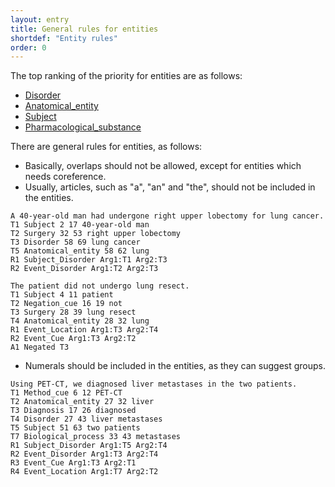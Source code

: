 ```yaml
---
layout: entry
title: General rules for entities
shortdef: "Entity rules"
order: 0
---
```


The top ranking of the priority for entities are as follows:
- [Disorder]()
- [Anatomical_entity]()
- [Subject]()
- [Pharmacological_substance]()

<!--
- [Disease]()
- [Symptom]()
- [Measurement]()
- [Cell]()
- [Protein_molecule]() (as biomarker)
-->

There are general rules for entities, as follows:
 - Basically, overlaps should not be allowed, except for entities which needs coreference.
 - Usually, articles, such as "a", "an" and "the", should not be included in the entities.
 
~~~ ann
A 40-year-old man had undergone right upper lobectomy for lung cancer.
T1 Subject 2 17 40-year-old man
T2 Surgery 32 53 right upper lobectomy
T3 Disorder 58 69 lung cancer
T5 Anatomical_entity 58 62 lung
R1 Subject_Disorder Arg1:T1 Arg2:T3
R2 Event_Disorder Arg1:T2 Arg2:T3
~~~
~~~ ann
The patient did not undergo lung resect.
T1 Subject 4 11 patient
T2 Negation_cue 16 19 not
T3 Surgery 28 39 lung resect
T4 Anatomical_entity 28 32 lung
R1 Event_Location Arg1:T3 Arg2:T4
R2 Event_Cue Arg1:T3 Arg2:T2
A1 Negated T3
~~~
 
 - Numerals should be included in the entities, as they can suggest groups.

~~~ ann
Using PET-CT, we diagnosed liver metastases in the two patients.
T1 Method_cue 6 12 PET-CT
T2 Anatomical_entity 27 32 liver
T3 Diagnosis 17 26 diagnosed
T4 Disorder 27 43 liver metastases
T5 Subject 51 63 two patients
T7 Biological_process 33 43 metastases
R1 Subject_Disorder Arg1:T5 Arg2:T4
R2 Event_Disorder Arg1:T3 Arg2:T4
R3 Event_Cue Arg1:T3 Arg2:T1
R4 Event_Location Arg1:T7 Arg2:T2
~~~
 
 <!-- details -->
